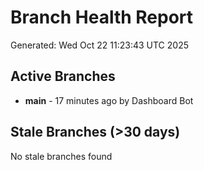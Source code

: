 # Branch Health Report
Generated: Wed Oct 22 11:23:43 UTC 2025

## Active Branches
- **main** - 17 minutes ago by Dashboard Bot

## Stale Branches (>30 days)
No stale branches found
